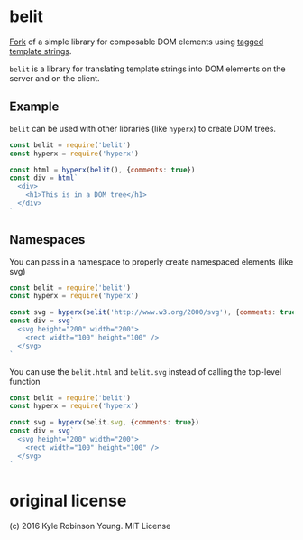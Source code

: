 # belit

[Fork](https://github.com/shama/bel/) of a simple library for composable DOM elements using [tagged template strings](https://developer.mozilla.org/en-US/docs/Web/JavaScript/Reference/Template_literals).

`belit` is a library for translating template strings into DOM elements on the server and on the client.

## Example
`belit` can be used with other libraries (like `hyperx`) to create DOM trees.
```javascript
const belit = require('belit')
const hyperx = require('hyperx')

const html = hyperx(belit(), {comments: true})
const div = html`
  <div>
    <h1>This is in a DOM tree</h1>
  </div>
`
```

## Namespaces
You can pass in a namespace to properly create namespaced elements (like svg)
```javascript
const belit = require('belit')
const hyperx = require('hyperx')

const svg = hyperx(belit('http://www.w3.org/2000/svg'), {comments: true})
const div = svg`
  <svg height="200" width="200">
    <rect width="100" height="100" />
  </svg>
`
```

You can use the `belit.html` and `belit.svg` instead of calling the top-level function
```javascript
const belit = require('belit')
const hyperx = require('hyperx')

const svg = hyperx(belit.svg, {comments: true})
const div = svg`
  <svg height="200" width="200">
    <rect width="100" height="100" />
  </svg>
`
```

# original license
(c) 2016 Kyle Robinson Young. MIT License

